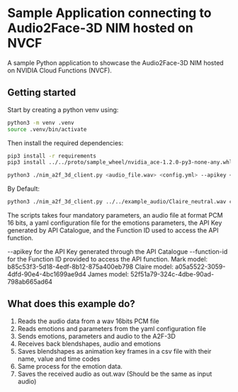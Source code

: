 # Sample Application connecting to Audio2Face-3D NIM hosted on NVCF

A sample Python application to showcase the Audio2Face-3D NIM hosted on NVIDIA Cloud Functions (NVCF).

## Getting started

Start by creating a python venv using:

```bash
python3 -m venv .venv
source .venv/bin/activate
```

Then install the required dependencies:

```bash
pip3 install -r requirements
pip3 install ../../proto/sample_wheel/nvidia_ace-1.2.0-py3-none-any.whl
```

```bash
python3 ./nim_a2f_3d_client.py <audio_file.wav> <config.yml> --apikey <API_KEY> --function-id <Function_ID>
```

By Default:

```bash
python3 ./nim_a2f_3d_client.py ../../example_audio/Claire_neutral.wav config/config_claire.yml --apikey <API_KEY> --function-id <Function_ID>
```

The scripts takes four mandatory parameters, an audio file at format PCM 16 bits,
 a yaml configuration file for the emotions parameters, the API Key generated by API Catalogue, and the Function ID
 used to access the API function.

--apikey for the API Key generated through the API Catalogue
--function-id for the Function ID provided to access the API function.
Mark model: b85c53f3-5d18-4edf-8b12-875a400eb798
Claire model: a05a5522-3059-4dfd-90e4-4bc1699ae9d4
James model: 52f51a79-324c-4dbe-90ad-798ab665ad64

## What does this example do?

1. Reads the audio data from a wav 16bits PCM file
2. Reads emotions and parameters from the yaml configuration file
3. Sends emotions, parameters and audio to the A2F-3D
4. Receives back blendshapes, audio and emotions
5. Saves blendshapes as animation key frames in a csv file with their name, value
and time codes
6. Same process for the emotion data.
7. Saves the received audio as out.wav (Should be the same as input audio)

